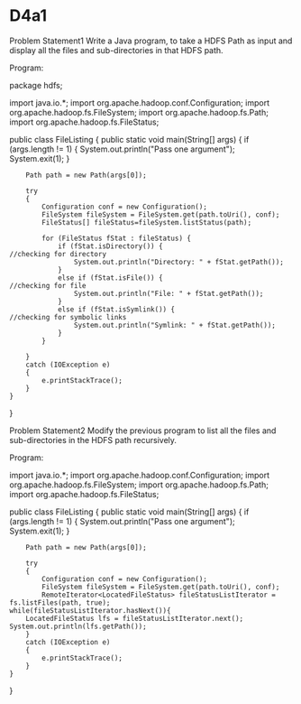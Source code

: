 # D4a1

Problem Statement1
Write a Java program, to take a HDFS Path as input and display all the files and sub-directories in that HDFS path.

Program:


package hdfs;

import java.io.*;
import org.apache.hadoop.conf.Configuration;
import org.apache.hadoop.fs.FileSystem;
import org.apache.hadoop.fs.Path;
import org.apache.hadoop.fs.FileStatus;

public class FileListing {
	public static void main(String[] args) {
		if (args.length != 1) {
			System.out.println("Pass one argument");   
			System.exit(1);
		}
		
		Path path = new Path(args[0]);
		
		try
		{
			Configuration conf = new Configuration();
			FileSystem fileSystem = FileSystem.get(path.toUri(), conf);
			FileStatus[] fileStatus=fileSystem.listStatus(path);
			
			for (FileStatus fStat : fileStatus) {
				if (fStat.isDirectory()) {                             //checking for directory
					System.out.println("Directory: " + fStat.getPath());
				}
				else if (fStat.isFile()) {                           //checking for file
					System.out.println("File: " + fStat.getPath());
				}
				else if (fStat.isSymlink()) {                         //checking for symbolic links
					System.out.println("Symlink: " + fStat.getPath());
				}
			}

		}
		catch (IOException e)
		{
            e.printStackTrace();
		}
	}
}




Problem Statement2
Modify the previous program to list all the files and sub-directories in the HDFS path recursively.

Program:

import java.io.*;
import org.apache.hadoop.conf.Configuration;
import org.apache.hadoop.fs.FileSystem;
import org.apache.hadoop.fs.Path;
import org.apache.hadoop.fs.FileStatus;

public class FileListing {
	public static void main(String[] args) {
		if (args.length != 1) {
			System.out.println("Pass one argument");   
			System.exit(1);
		}
		
		Path path = new Path(args[0]);
		
		try
		{
			Configuration conf = new Configuration();
			FileSystem fileSystem = FileSystem.get(path.toUri(), conf);
			RemoteIterator<LocatedFileStatus> fileStatusListIterator = fs.listFiles(path, true);
    while(fileStatusListIterator.hasNext()){
        LocatedFileStatus lfs = fileStatusListIterator.next();
	System.out.println(lfs.getPath());
		}
		catch (IOException e)
		{
            e.printStackTrace();
		}
	}
}
